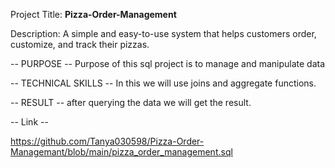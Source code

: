 Project Title: **Pizza-Order-Management**

Description: A simple and easy-to-use system that helps customers order, customize, and track their pizzas.

-- PURPOSE --
Purpose of this sql project is to manage and manipulate data

-- TECHNICAL SKILLS -- 
In this we will use joins and aggregate functions.

-- RESULT --
after querying the data we will get the result.

-- Link --

https://github.com/Tanya030598/Pizza-Order-Managemant/blob/main/pizza_order_management.sql
